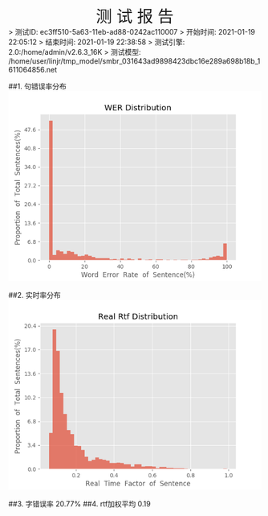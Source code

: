 <center><font size=6>测 试 报 告</font></center>
>	测试ID: ec3ff510-5a63-11eb-ad88-0242ac110007
>	开始时间: 2021-01-19 22:05:12
>	结束时间: 2021-01-19 22:38:58
>	测试引擎: 2.0:/home/admin/v2.6.3_16K
>	测试模型: /home/user/linjr/tmp_model/smbr_031643ad9898423dbc16e289a698b18b_1611064856.net

##1. 句错误率分布
![wer_distribution](./Wer_Distribution.png)

##2. 实时率分布
![read_rtf_distribution](./Real_Rtf_Distribution.png)

##3. 字错误率
20.77%
##4. rtf加权平均
0.19

